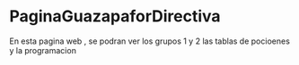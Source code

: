 # PaginaGuazapaforDirectiva
En esta pagina web , se podran ver los grupos 1 y 2 las tablas de pocioenes y la programacion
